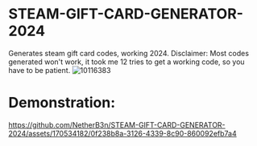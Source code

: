 # STEAM-GIFT-CARD-GENERATOR-2024
Generates steam gift card codes, working 2024. Disclaimer: Most codes generated won't work, it took me 12 tries to get a working code, so you have to be patient.
![10116383](https://github.com/NetherB3n/STEAM-GIFT-CARD-GENERATOR-2024/assets/170534182/dfd06ae3-c177-444b-a006-ea8afca88a15)

# Demonstration:
https://github.com/NetherB3n/STEAM-GIFT-CARD-GENERATOR-2024/assets/170534182/0f238b8a-3126-4339-8c90-860092efb7a4

